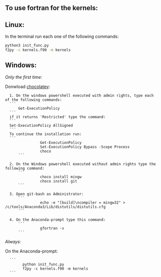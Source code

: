 ## To use fortran for the kernels:

## Linux:
In the terminal run each one of the following commands: 
```bash
python3 init_func.py
f2py -c kernels.f90 -m kernels
```
	
## Windows:
*Only the first time:*

Donwload [chocolatey](https://chocolatey.org/install):

      1. On the windows powershell executed with admin rights, type each of the following commands: 
	  ```
          Get-ExecutionPolicy
	  ```
	  if it returns 'Restricted' type the command: 
	  ```
	  Set-ExecutionPolicy AllSigned
	  ```
	  To continue the installation run:
	  ```
	 				Get-ExecutionPolicy
					Set-ExecutionPolicy Bypass -Scope Process
	 				choco
          ```

      2. On the Windows powershell executed without admin rights type the following command: 
          ```
					choco install mingw
					choco install git
          ```
					
      3. Open git-bash as Administrator:
          ```
					echo -e "[build]\ncompiler = mingw32" > /c/tools/Anaconda3/Lib/distutils/distutils.cfg
          ```

      4. On the Anaconda-prompt type this command: 
          ```
					gfortran -v
          ```
          
*Always:*

On the Anaconda-prompt:

      ```
			python init_func.py
			f2py -c kernels.f90 -m kernels 
      ```
